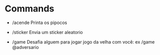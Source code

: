 # Commands

* /acende
    Printa os pipocos

* /sticker
    Envia um sticker aleatorio

* /game
    Desafia alguem para jogar jogo da velha com você: ex /game @adversario
